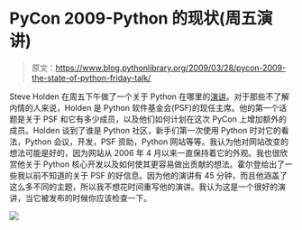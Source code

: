 # PyCon 2009-Python 的现状(周五演讲)

> 原文：<https://www.blog.pythonlibrary.org/2009/03/28/pycon-2009-the-state-of-python-friday-talk/>

Steve Holden 在周五下午做了一个关于 Python 在哪里的[演讲](http://us.pycon.org/2009/conference/schedule/event/33/)。对于那些不了解内情的人来说，Holden 是 Python 软件基金会(PSF)的现任主席。他的第一个话题是关于 PSF 和它有多少成员，以及他们如何计划在这次 PyCon 上增加额外的成员。Holden 谈到了谁是 Python 社区，新手们第一次使用 Python 时对它的看法，Python 会议，开发，PSF 资助，Python 网站等等。我认为他对网站改变的想法可能是好的，因为网站从 2006 年 4 月以来一直保持着它的外观。我也很欣赏他关于 Python 核心开发以及如何使其更容易做出贡献的想法。霍尔登给出了一些我以前不知道的关于 PSF 的好信息。因为他的演讲有 45 分钟，而且他涵盖了这么多不同的主题，所以我不想花时间重写他的演讲。我认为这是一个很好的演讲，当它被发布的时候你应该检查一下。

![](img/a4fbecd44cd50e72939bbbab718d7bcf.png)